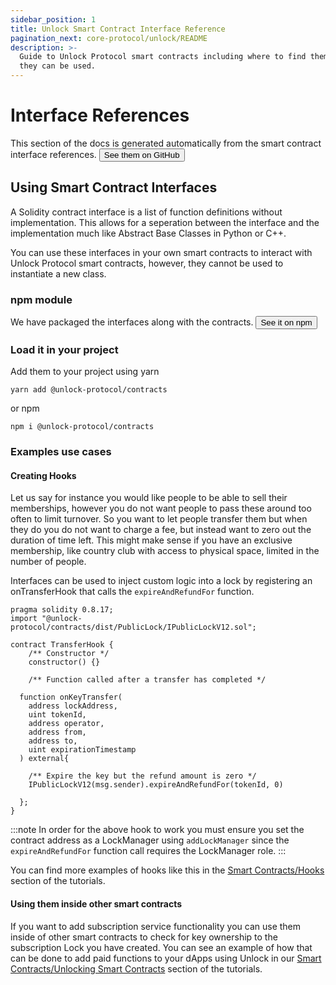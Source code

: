 ```yaml
---
sidebar_position: 1
title: Unlock Smart Contract Interface Reference
pagination_next: core-protocol/unlock/README
description: >-
  Guide to Unlock Protocol smart contracts including where to find them and how
  they can be used.
---
```


# Interface References

This section of the docs is generated automatically from the smart contract
interface references.
<a href="https://github.com/unlock-protocol/unlock/tree/master/smart-contracts/contracts/interfaces">
<button class="button button-primary">See them on GitHub</button>
</a>

## Using Smart Contract Interfaces

A Solidity contract interface is a list of function definitions without
implementation. This allows for a seperation between the interface and the
implementation much like Abstract Base Classes in Python or C++.

You can use these interfaces in your own smart contracts to interact with
Unlock Protocol smart contracts, however, they cannot be used to instantiate a
new class.

### npm module

We have packaged the interfaces along with the contracts.
<a href="https://www.npmjs.com/package/@unlock-protocol/contracts">
<button class="button button-primary">See it on npm</button>
</a>

### Load it in your project

Add them to your project using yarn

```shell
yarn add @unlock-protocol/contracts
```

or npm

```shell
npm i @unlock-protocol/contracts
```

### Examples use cases

#### Creating Hooks

Let us say for instance you would like people to be able to sell their memberships,
however you do not want people to pass these around too often to limit turnover.
So you want to let people transfer them but when they do you do not want to
charge a fee, but instead want to zero out the duration of time left. This might
make sense if you have an exclusive membership, like country club with access to
physical space, limited in the number of people.

Interfaces can be used to inject custom logic into a lock by registering
an onTransferHook that calls the `expireAndRefundFor` function.

```solidity
pragma solidity 0.8.17;
import "@unlock-protocol/contracts/dist/PublicLock/IPublicLockV12.sol";

contract TransferHook {
    /** Constructor */
    constructor() {}

    /** Function called after a transfer has completed */

  function onKeyTransfer(
    address lockAddress,
    uint tokenId,
    address operator,
    address from,
    address to,
    uint expirationTimestamp
  ) external{

    /** Expire the key but the refund amount is zero */
    IPublicLockV12(msg.sender).expireAndRefundFor(tokenId, 0)

  };
}

```

:::note
In order for the above hook to work you must ensure you set the contract
address as a LockManager using `addLockManager` since the `expireAndRefundFor`
function call requires the LockManager role.
:::

You can find more examples of hooks like this in the
[Smart Contracts/Hooks](/tutorials/smart-contracts/hooks/)
section of the tutorials.

#### Using them inside other smart contracts

If you want to add subscription service functionality you can use them inside of
other smart contracts to check for key ownership to the subscription Lock you have
created. You can see an example of how that can be done to add paid functions
to your dApps using Unlock in our [Smart Contracts/Unlocking Smart Contracts](/tutorials/smart-contracts/using-unlock-in-other-contracts)
section of the tutorials.
